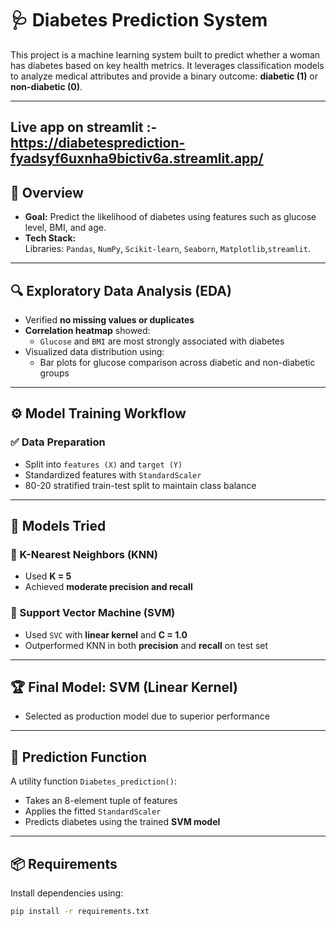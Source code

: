 # 🩺 Diabetes Prediction System

This project is a machine learning system built to predict whether a woman has diabetes based on key health metrics. It leverages classification models to analyze medical attributes and provide a binary outcome: **diabetic (1)** or **non-diabetic (0)**.

---
## **Live app on streamlit** :- https://diabetesprediction-fyadsyf6uxnha9bictiv6a.streamlit.app/

## 🚀 Overview

- **Goal:** Predict the likelihood of diabetes using features such as glucose level, BMI, and age.
- **Tech Stack:**  
  Libraries: `Pandas`, `NumPy`, `Scikit-learn`, `Seaborn`, `Matplotlib`,`streamlit`.

---

## 🔍 Exploratory Data Analysis (EDA)

- Verified **no missing values or duplicates**
- **Correlation heatmap** showed:
  - `Glucose` and `BMI` are most strongly associated with diabetes
- Visualized data distribution using:
  - Bar plots for glucose comparison across diabetic and non-diabetic groups

---

## ⚙️ Model Training Workflow

### ✅ Data Preparation

- Split into `features (X)` and `target (Y)`
- Standardized features with `StandardScaler`
- 80-20 stratified train-test split to maintain class balance

---

## 🔎 Models Tried

### 🔵 K-Nearest Neighbors (KNN)

- Used **K = 5**
- Achieved **moderate precision and recall**

### 🔴 Support Vector Machine (SVM)

- Used `SVC` with **linear kernel** and **C = 1.0**
- Outperformed KNN in both **precision** and **recall** on test set

---

## 🏆 Final Model: SVM (Linear Kernel)

- Selected as production model due to superior performance

---

## 🧪 Prediction Function

A utility function `Diabetes_prediction()`:
- Takes an 8-element tuple of features
- Applies the fitted `StandardScaler`
- Predicts diabetes using the trained **SVM model**

---

## 📦 Requirements

Install dependencies using:

```bash
pip install -r requirements.txt
